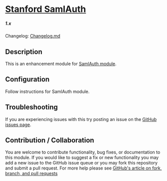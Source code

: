 # [Stanford SamlAuth](https://github.com/SU-SWS/stanford_samlauth)
##### 1.x

Changelog: [Changelog.md](CHANGELOG.md)

Description
---

This is an enhancement module for [SamlAuth module](https://www.drupal.org/project/samlauth).


Configuration
---

Follow instructions for SamlAuth module.


Troubleshooting
---

If you are experiencing issues with this try posting an issue on the [GitHub issues page](https://github.com/SU-SWS/stanford_samlauth/issues).

Contribution / Collaboration
---

You are welcome to contribute functionality, bug fixes, or documentation to this module. If you would like to suggest a fix or new functionality you may add a new issue to the GitHub issue queue or you may fork this repository and submit a pull request. For more help please see [GitHub's article on fork, branch, and pull requests](https://help.github.com/articles/using-pull-requests)
